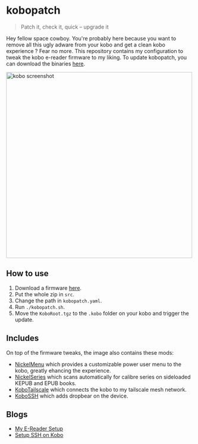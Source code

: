 # kobopatch
> Patch it, check it, quick – upgrade it

Hey fellow space cowboy. You're probably here because you want to remove all this ugly adware from your kobo and get a clean kobo experience ? Fear no more. This repository contains my configuration to tweak the kobo e-reader firmware to my liking. To update kobopatch, you can download the binaries [here](https://github.com/pgaskin/kobopatch/releases/latest).

<img width="500" src="https://github.com/obynio/kobopatch-config/assets/2095991/d419c825-df3f-4837-9196-cb5f07674df0" alt="kobo screenshot">

## How to use

1. Download a firmware [here](https://pgaskin.net/KoboStuff/kobofirmware.html).
2. Put the whole zip in `src`.
3. Change the path in `kobopatch.yaml`.
4. Run `./kobopatch.sh`.
5. Move the `KoboRoot.tgz` to the `.kobo` folder on your kobo and trigger the update.

## Includes

On top of the firmware tweaks, the image also contains these mods:

* [NickelMenu](https://github.com/pgaskin/NickelMenu) which provides a customizable power user menu to the kobo, greatly ehancing the experience.
* [NickelSeries](https://github.com/pgaskin/kobo-mods/tree/master/NickelSeries) which scans automatically for calibre series on sideloaded KEPUB and EPUB books.
* [KoboTailscale](https://github.com/videah/kobo-tailscale/tree/master) which connects the kobo to my tailscale mesh network.
* [KoboSSH](https://github.com/obynio/kobopatch-ssh) which adds dropbear on the device.

## Blogs

* [My E-Reader Setup](https://blog.videah.net/my-e-reader-setup/)
* [Setup SSH on Kobo](https://www.robelix.com/posts/43-rsync-for-the-Kobo.html)
